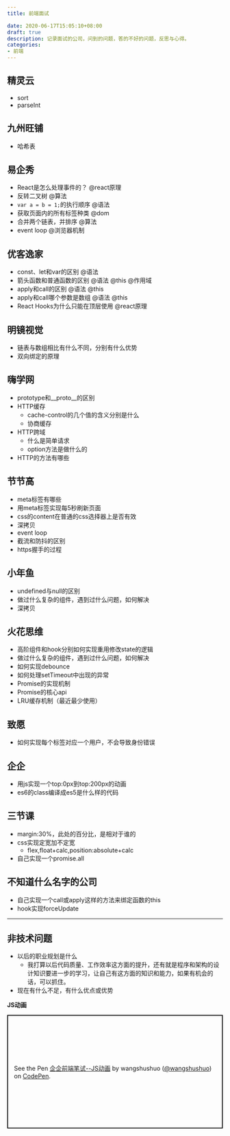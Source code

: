 ```yaml
---
title: 前端面试

date: 2020-06-17T15:05:10+08:00
draft: true
description: 记录面试的公司，问到的问题，答的不好的问题，反思与心得。
categories:
- 前端
---
```


## 精灵云
- sort
- parseInt

## 九州旺铺
- 哈希表

## 易企秀
- React是怎么处理事件的？ @react原理
- 反转二叉树 @算法
- `var a = b = 1;`的执行顺序 @语法
- 获取页面内的所有标签种类 @dom
- 合并两个链表，并排序 @算法
- event loop @浏览器机制

## 优客逸家
- const、let和var的区别 @语法
- 箭头函数和普通函数的区别 @语法 @this @作用域
- apply和call的区别 @语法 @this
- apply和call哪个参数是数组 @语法 @this
- React Hooks为什么只能在顶层使用 @react原理

## 明镜视觉
- 链表与数组相比有什么不同，分别有什么优势
- 双向绑定的原理

## 嗨学网
- prototype和__proto__的区别
- HTTP缓存
    - cache-control的几个值的含义分别是什么
    - 协商缓存
- HTTP跨域
    - 什么是简单请求
    - option方法是做什么的
- HTTP的方法有哪些

## 节节高
- meta标签有哪些
- 用meta标签实现每5秒刷新页面
- css的content在普通的css选择器上是否有效
- 深拷贝
- event loop
- 截流和防抖的区别
- https握手的过程

## 小年鱼
- undefined与null的区别
- 做过什么复杂的组件，遇到过什么问题，如何解决
- 深拷贝

## 火花思维
- 高阶组件和hook分别如何实现重用修改state的逻辑
- 做过什么复杂的组件，遇到过什么问题，如何解决
- 如何实现debounce
- 如何处理setTimeout中出现的异常
- Promise的实现机制
- Promise的核心api
- LRU缓存机制（最近最少使用）

## 致愿
- 如何实现每个标签对应一个用户，不会导致身份错误

## 企企
- 用js实现一个top:0px到top:200px的动画
- es6的class编译成es5是什么样的代码

## 三节课
- margin:30%，此处的百分比，是相对于谁的
- css实现定宽加不定宽
    - flex,float+calc,position:absolute+calc
- 自己实现一个promise.all

## 不知道什么名字的公司
- 自己实现一个call或apply这样的方法来绑定函数的this
- hook实现forceUpdate

----
## 非技术问题
- 以后的职业规划是什么
    - 我打算以后代码质量、工作效率这方面的提升，还有就是程序和架构的设计知识要进一步的学习，让自己有这方面的知识和能力，如果有机会的话，可以抓住。
- 现在有什么不足，有什么优点或优势

**JS动画**
<p class="codepen" data-height="565" data-theme-id="light" data-default-tab="js,result" data-user="wangshushuo" data-slug-hash="xxZgKaL" style="height: 265px; box-sizing: border-box; display: flex; align-items: center; justify-content: center; border: 2px solid; margin: 1em 0; padding: 1em;" data-pen-title="企企前端笔试--JS动画">
  <span>See the Pen <a href="https://codepen.io/wangshushuo/pen/xxZgKaL">
  企企前端笔试--JS动画</a> by wangshushuo (<a href="https://codepen.io/wangshushuo">@wangshushuo</a>)
  on <a href="https://codepen.io">CodePen</a>.</span>
</p>
<script async src="https://static.codepen.io/assets/embed/ei.js"></script>

